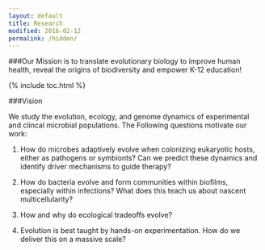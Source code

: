 ```yaml
---
layout: default
title: Research
modified: 2016-02-12
permalink: /hidden/
---
```


###Our Mission is to translate evolutionary biology to improve human health, reveal the origins of biodiversity and empower K-12 education!

{% include toc.html %}

###Vision

We study the evolution, ecology, and genome dynamics of experimental and clincal microbial populations.  The Following questions motivate our work:

1)  How do microbes adaptively evolve when colonizing eukaryotic hosts, either as
    pathogens or symbionts? Can we predict these dynamics and identify driver
    mechanisms to guide therapy?

2)  How do bacteria evolve and form communities within biofilms, especially within
    infections? What does this teach us about nascent multicellularity?
    
3)  How and why do ecological tradeoffs evolve?

4)  Evolution is best taught by hands-on experimentation. How do we deliver this on a
    massive scale?
